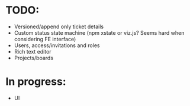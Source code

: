 # TODO: 
 - Versioned/append only ticket details
 - Custom status state machine (npm xstate or viz.js? Seems hard when considering FE interface)
 - Users, access/invitations and roles
 - Rich text editor
 - Projects/boards

# In progress:
 - UI
